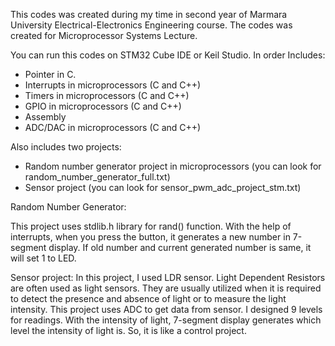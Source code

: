 This codes was created during my time in second year of Marmara University Electrical-Electronics Engineering course.
The codes was created for Microprocessor Systems Lecture. 

You can run this codes on STM32 Cube IDE or Keil Studio. In order
Includes:
- Pointer in C.
- Interrupts in microprocessors (C and C++)
- Timers in microprocessors (C and C++)
- GPIO in microprocessors (C and C++)
- Assembly
- ADC/DAC in microprocessors (C and C++)

Also includes two projects:
- Random number generator project in microprocessors (you can look for random_number_generator_full.txt)
- Sensor project (you can look for sensor_pwm_adc_project_stm.txt)

Random Number Generator:

  This project uses stdlib.h library for rand() function. With the help of interrupts, when you press the button, it generates a new number in 7-segment display. If old number and current generated number is same, it will set 1 to LED.

  Sensor project:
    In this project, I used LDR sensor. Light Dependent Resistors are often used as light sensors. They are usually utilized when it is required to detect the presence and absence of light or to measure the light intensity. This project uses ADC to get data from sensor. I designed 9 levels for readings. With the intensity of light, 7-segment display generates which level the intensity of light is. So, it is like a control project.
    
